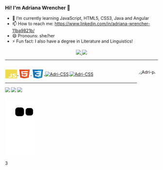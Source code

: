 ### Hi! I'm Adriana Wrencher 👋

- 🌱 I’m currently learning JavaScript, HTML5, CSS3, Java and Angular
- 📫 How to reach me: https://www.linkedin.com/in/adriana-wrencher-11ba9821b/
- 😄 Pronouns: she/her
- ⚡ Fun fact: I also have a degree in Literature and Linguistics! 

<div align="center">
  <a href="https://github.com/adrianawrencher">
  <img height="130em" src="https://github-readme-stats.vercel.app/api?username=adrianawrencher&show_icons=true&theme=dracula&include_all_commits=true&count_private=true"/>
  <img height="130em" src="https://github-readme-stats.vercel.app/api/top-langs/?username=adrianawrencher&layout=compact&langs_count=7&theme=dracula"/>
</div>
  <hr/>
  <div style="display: inline_block"><br>
  <img align="center" alt="Adri-Js" height="30" width="40" src="https://raw.githubusercontent.com/devicons/devicon/master/icons/javascript/javascript-plain.svg">
  <img align="center" alt="Adri-HTML" height="30" width="40" src="https://raw.githubusercontent.com/devicons/devicon/master/icons/html5/html5-original.svg">
  <img align="center" alt="Adri-CSS" height="30" width="40" src="https://raw.githubusercontent.com/devicons/devicon/master/icons/css3/css3-original.svg">
  <img align="center" alt="Adri-CSS" height="30" width="40" src="https://cdn.jsdelivr.net/gh/devicons/devicon/icons/angularjs/angularjs-original.svg" />
  <img align="center" alt="Adri-CSS" height="30" width="40" src="https://cdn.jsdelivr.net/gh/devicons/devicon/icons/java/java-original.svg" />
  <img align="right" alt="Adri-pic" height="80" style="border-radius:50px;" src="https://wollen.org/blog/wp-content/uploads/2021/04/hello_world_title3.gif?height=200" />
</div>
  
  <hr/>
  <div>
 

  <a href = "mailto:adrianawrencher@gmail.com"><img src="https://img.shields.io/badge/-Gmail-%23333?style=for-the-badge&logo=gmail&logoColor=white" target="_blank"></a>
  <a href="https://www.linkedin.com/in/adriana-wrencher-11ba9821b/" target="_blank"><img src="https://img.shields.io/badge/-LinkedIn-%230077B5?style=for-the-badge&logo=linkedin&logoColor=white" target="_blank"></a> 
  <a href="https://wa.me/5561982762799"><img src="https://img.shields.io/badge/WhatsApp-25D366?style=for-the-badge&logo=whatsapp&logoColor=white"></a>
 
  ![Snake animation](https://github.com/adrianawrencher/adrianawrencher/blob/output/github-contribution-grid-snake.svg)
  </div>
3
